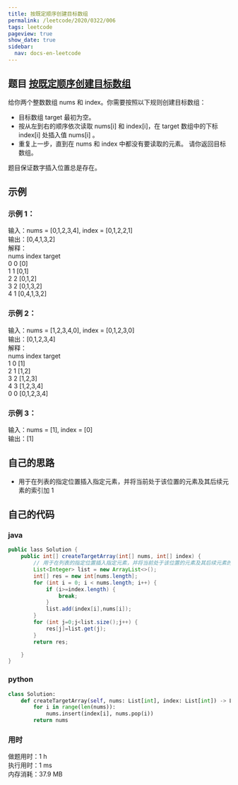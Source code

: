 ```yaml
---
title: 按既定顺序创建目标数组
permalink: /leetcode/2020/0322/006
tags: leetcode
pageview: true
show_date: true
sidebar:
  nav: docs-en-leetcode
---
```


## 题目 [按既定顺序创建目标数组](https://leetcode-cn.com/contest/weekly-contest-181/problems/create-target-array-in-the-given-order/)
给你两个整数数组 nums 和 index。你需要按照以下规则创建目标数组：

- 目标数组 target 最初为空。
- 按从左到右的顺序依次读取 nums[i] 和 index[i]，在 target 数组中的下标 index[i] 处插入值 nums[i] 。
- 重复上一步，直到在 nums 和 index 中都没有要读取的元素。
请你返回目标数组。

题目保证数字插入位置总是存在。

## 示例
### 示例 1：

输入：nums = [0,1,2,3,4], index = [0,1,2,2,1]    
输出：[0,4,1,3,2]    
解释：   
nums       index     target   
0            0        [0]   
1            1        [0,1]   
2            2        [0,1,2]   
3            2        [0,1,3,2]   
4            1        [0,4,1,3,2]   
### 示例 2：

输入：nums = [1,2,3,4,0], index = [0,1,2,3,0]    
输出：[0,1,2,3,4]    
解释：   
nums       index     target   
1            0        [1]   
2            1        [1,2]       
3            2        [1,2,3]   
4            3        [1,2,3,4]   
0            0        [0,1,2,3,4]   
### 示例 3：

输入：nums = [1], index = [0]    
输出：[1]    

## 自己的思路
- 用于在列表的指定位置插入指定元素，并将当前处于该位置的元素及其后续元素的索引加 1
## 自己的代码
### java
```java
public lass Solution {
    public int[] createTargetArray(int[] nums, int[] index) {
        // 用于在列表的指定位置插入指定元素，并将当前处于该位置的元素及其后续元素的索引加 1
        List<Integer> list = new ArrayList<>();
        int[] res = new int[nums.length];
        for (int i = 0; i < nums.length; i++) {
            if (i>=index.length) {
                break;
            }
            list.add(index[i],nums[i]);
        }
        for (int j=0;j<list.size();j++) {
            res[j]=list.get(j);
        }
        return res;

    }
}
```
### python
```python
class Solution:
    def createTargetArray(self, nums: List[int], index: List[int]) -> List[int]:
        for i in range(len(nums)):
            nums.insert(index[i], nums.pop(i))
        return nums
```


### 用时
做题用时：1 h    
执行用时：1 ms       
内存消耗：37.9 MB    
